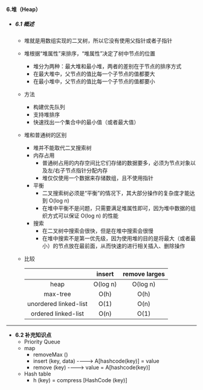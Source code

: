 #### 6.堆（Heap）

* ##### 6.1 概述

  * 堆就是用数组实现的二叉树，所以它没有使用父指针或者子指针

  * 堆根据“堆属性”来排序，“堆属性”决定了树中节点的位置
    * 堆分为两种：最大堆和最小堆，两者的差别在于节点的排序方式
    * 在最大堆中，父节点的值比每一个子节点的值都要大
    * 在最小堆中，父节点的值比每一个子节点的值都要小
    
  * 方法
    * 构建优先队列
    * 支持堆排序
    * 快速找出一个集合中的最小值（或者最大值）
    
  * 堆和普通树的区别
    * 堆并不能取代二叉搜索树
    * 内存占用
      * 普通树占用的内存空间比它们存储的数据要多，必须为节点对象以及左/右子节点指针分配内存
      * 堆仅仅使用一个数据来存储数组，且不使用指针
    * 平衡
      * 二叉搜索树必须是“平衡”的情况下，其大部分操作的复杂度才能达到 O(log n)
      * 在堆中平衡不是问题，只需要满足堆属性即可，因为堆中数据的组织方式可以保证 O(log n) 的性能
    * 搜索
      * 在二叉树中搜索会很快，但是在堆中搜索会很慢
      * 在堆中搜索不是第一优先级，因为使用堆的目的是将最大（或者最小）的节点放在最前面，从而快速的进行相关插入、删除操作
    
  * 比较

    |                       |  insert  | remove larges |
    | :-------------------: | :------: | :-----------: |
    |         heap          | O(log n) |   O(log n)    |
    |       max-tree        |   O(h)   |     O(h)      |
    | unordered linked-list |   O(1)   |     O(n)      |
    |  ordered linked-list  |   O(n)   |     O(1)      |


---

* **6.2 补充知识点**
  * Priority Queue
  * map
    * removeMax ()
    * insert (key, data)    ---->    A[hashcode(key)] = value
    * remove (key)    ---->    value = A[hashcode(key)]
  * Hash table
    * h (key) = compress [HashCode (key)]

